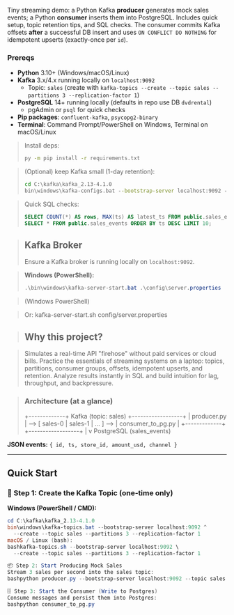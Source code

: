Tiny streaming demo: a Python Kafka **producer** generates mock sales events; a Python **consumer** inserts them into PostgreSQL. 
Includes quick setup, topic retention tips, and SQL checks. The consumer commits Kafka offsets **after** a successful DB insert 
and uses `ON CONFLICT DO NOTHING` for idempotent upserts (exactly-once per `id`).

### Prereqs
- **Python** 3.10+ (Windows/macOS/Linux)
- **Kafka** 3.x/4.x running locally on `localhost:9092`  
  - Topic: `sales` (create with `kafka-topics --create --topic sales --partitions 3 --replication-factor 1`)
- **PostgreSQL** 14+ running locally (defaults in repo use DB `dvdrental`)
  - pgAdmin or `psql` for quick checks
- **Pip packages**: `confluent-kafka`, `psycopg2-binary`
- **Terminal**: Command Prompt/PowerShell on Windows, Terminal on macOS/Linux

> Install deps:
> ```bat
> py -m pip install -r requirements.txt
> ```

> (Optional) keep Kafka small (1-day retention):
> ```bat
> cd C:\kafka\kafka_2.13-4.1.0
> bin\windows\kafka-configs.bat --bootstrap-server localhost:9092 --entity-type topics --entity-name sales --alter --add-config retention.ms=86400000
> ```

> Quick SQL checks:
> ```sql
> SELECT COUNT(*) AS rows, MAX(ts) AS latest_ts FROM public.sales_events;
> SELECT * FROM public.sales_events ORDER BY ts DESC LIMIT 10;
> ```

> ## Kafka Broker
> Ensure a Kafka broker is running locally on `localhost:9092`.

> **Windows (PowerShell):**
> ```powershell
> .\bin\windows\kafka-server-start.bat .\config\server.properties

> (Windows PowerShell)

> Or:
> kafka-server-start.sh config/server.properties

> ## Why this project?

> Simulates a real-time API "firehose" without paid services or cloud bills.
> Practice the essentials of streaming systems on a laptop: topics, partitions, consumer groups, offsets, idempotent upserts, and retention.
> Analyze results instantly in SQL and build intuition for lag, throughput, and backpressure.

> ### Architecture (at a glance)
> +-------------+   Kafka (topic: sales)   +------------------+
> | producer.py | --> [ sales-0 | sales-1 | … ] --> | consumer_to_pg.py |
> +-------------+                          +------------------+
> |
> v
> PostgreSQL (sales_events)

**JSON events:** `{ id, ts, store_id, amount_usd, channel }`

---

## Quick Start

### 📝 Step 1: Create the Kafka Topic (one-time only)

**Windows (PowerShell / CMD):**
```powershell
cd C:\kafka\kafka_2.13-4.1.0
bin\windows\kafka-topics.bat --bootstrap-server localhost:9092 ^
  --create --topic sales --partitions 3 --replication-factor 1
macOS / Linux (bash):
bashkafka-topics.sh --bootstrap-server localhost:9092 \
  --create --topic sales --partitions 3 --replication-factor 1

📦 Step 2: Start Producing Mock Sales
Stream 3 sales per second into the sales topic:
bashpython producer.py --bootstrap-server localhost:9092 --topic sales --sales-per-second 3

🗄️ Step 3: Start the Consumer (Write to Postgres)
Consume messages and persist them into Postgres:
bashpython consumer_to_pg.py
